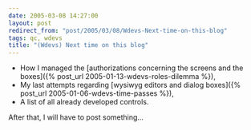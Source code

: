```yaml
---
date: 2005-03-08 14:27:00
layout: post
redirect_from: "post/2005/03/08/Wdevs-Next-time-on-this-blog"
tags: qc, wdevs
title: "(Wdevs) Next time on this blog"
---
```


* How I managed the [authorizations
concerning the screens and the boxes]({% post_url 2005-01-13-wdevs-roles-dilemma %}),
* My last attempts regarding [wysiwyg editors and
dialog boxes]({% post_url 2005-01-06-wdevs-time-passes %}),
* A list of all already developed controls.

After that, I will have to post something...
